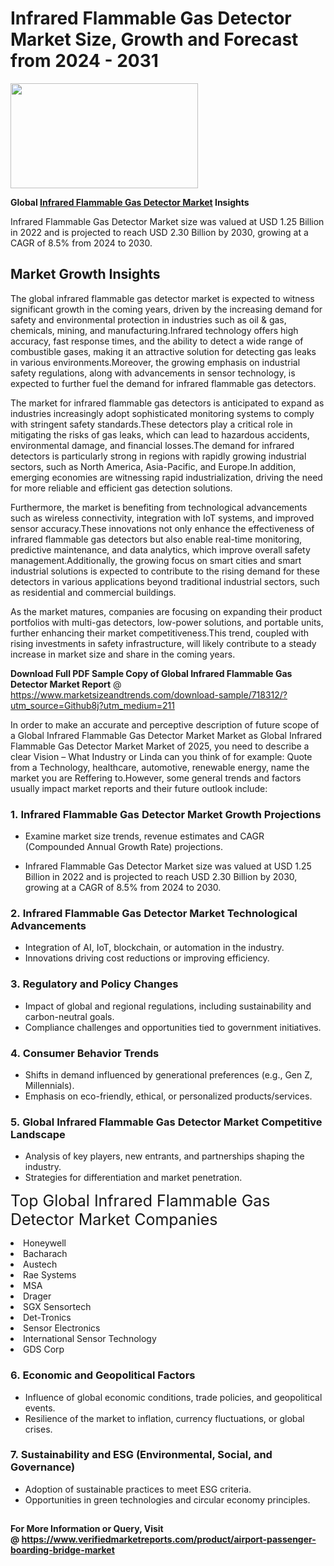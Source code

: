<H1>Infrared Flammable Gas Detector Market Size, Growth and Forecast from 2024 - 2031</H1><img class="aligncenter size-medium wp-image-584254" src="https://thirdeyenews.in/wp-content/uploads/2024/09/Global-Market-Research-300x168.jpeg" alt="" width="300" height="168" /><p><strong>Global&nbsp;<a href="https://www.marketsizeandtrends.com/download-sample/718312/?utm_source=Github8j?utm_medium=211">Infrared Flammable Gas Detector Market</a> Insights</strong></p><p>Infrared Flammable Gas Detector Market size was valued at USD 1.25 Billion in 2022 and is projected to reach USD 2.30 Billion by 2030, growing at a CAGR of 8.5% from 2024 to 2030.</p><p><h2>Market Growth Insights</h2> <p>The global infrared flammable gas detector market is expected to witness significant growth in the coming years, driven by the increasing demand for safety and environmental protection in industries such as oil & gas, chemicals, mining, and manufacturing.Infrared technology offers high accuracy, fast response times, and the ability to detect a wide range of combustible gases, making it an attractive solution for detecting gas leaks in various environments.Moreover, the growing emphasis on industrial safety regulations, along with advancements in sensor technology, is expected to further fuel the demand for infrared flammable gas detectors.</p> <p>The market for infrared flammable gas detectors is anticipated to expand as industries increasingly adopt sophisticated monitoring systems to comply with stringent safety standards.These detectors play a critical role in mitigating the risks of gas leaks, which can lead to hazardous accidents, environmental damage, and financial losses.The demand for infrared detectors is particularly strong in regions with rapidly growing industrial sectors, such as North America, Asia-Pacific, and Europe.In addition, emerging economies are witnessing rapid industrialization, driving the need for more reliable and efficient gas detection solutions.</p> <p>Furthermore, the market is benefiting from technological advancements such as wireless connectivity, integration with IoT systems, and improved sensor accuracy.These innovations not only enhance the effectiveness of infrared flammable gas detectors but also enable real-time monitoring, predictive maintenance, and data analytics, which improve overall safety management.Additionally, the growing focus on smart cities and smart industrial solutions is expected to contribute to the rising demand for these detectors in various applications beyond traditional industrial sectors, such as residential and commercial buildings.</p> <p>As the market matures, companies are focusing on expanding their product portfolios with multi-gas detectors, low-power solutions, and portable units, further enhancing their market competitiveness.This trend, coupled with rising investments in safety infrastructure, will likely contribute to a steady increase in market size and share in the coming years.</p> <p><span class=""><strong>Download Full PDF Sample Copy of Global Infrared Flammable Gas Detector Market Report</strong> @ <a href="https://www.marketsizeandtrends.com/download-sample/718312/?utm_source=Github8j?utm_medium=211" target="_blank">https://www.marketsizeandtrends.com/download-sample/718312/?utm_source=Github8j?utm_medium=211</a></span></p><p>In order to make an accurate and perceptive description of future scope of a Global&nbsp;Infrared Flammable Gas Detector Market Market as Global&nbsp;Infrared Flammable Gas Detector Market Market of 2025, you need to describe a clear Vision &ndash; What Industry or Linda can you think of for example: Quote from a Technology, healthcare, automotive, renewable energy, name the market you are Reffering to.However, some general trends and factors usually impact market reports and their future outlook include:</p><h3>1.&nbsp;<strong>Infrared Flammable Gas Detector Market Growth Projections</strong></h3><ul><li>Examine market size trends, revenue estimates and CAGR (Compounded Annual Growth Rate) projections.</li><li><p>Infrared Flammable Gas Detector Market size was valued at USD 1.25 Billion in 2022 and is projected to reach USD 2.30 Billion by 2030, growing at a CAGR of 8.5% from 2024 to 2030.</p></li></ul><h3>2.&nbsp;<strong>Infrared Flammable Gas Detector Market Technological Advancements</strong></h3><ul><li>Integration of AI, IoT, blockchain, or automation in the industry.</li><li>Innovations driving cost reductions or improving efficiency.</li></ul><h3>3.&nbsp;<strong>Regulatory and Policy Changes</strong></h3><ul><li>Impact of global and regional regulations, including sustainability and carbon-neutral goals.</li><li>Compliance challenges and opportunities tied to government initiatives.</li></ul><h3>4.&nbsp;<strong>Consumer Behavior Trends</strong></h3><ul><li>Shifts in demand influenced by generational preferences (e.g., Gen Z, Millennials).</li><li>Emphasis on eco-friendly, ethical, or personalized products/services.</li></ul><h3>5.&nbsp;<strong>Global Infrared Flammable Gas Detector Market Competitive Landscape</strong></h3><ul><li>Analysis of key players, new entrants, and partnerships shaping the industry.</li><li>Strategies for differentiation and market penetration.</li></ul><p data-pm-slice="1 1 []"><span style="color: inherit; font-family: inherit; font-size: 25px;">Top Global Infrared Flammable Gas Detector Market Companies</span></p><div class="" data-test-id=""><p><li>Honeywell</li><li> Bacharach</li><li> Austech</li><li> Rae Systems</li><li> MSA</li><li> Drager</li><li> SGX Sensortech</li><li> Det-Tronics</li><li> Sensor Electronics</li><li> International Sensor Technology</li><li> GDS Corp</li></p></div><h3>6.&nbsp;<strong>Economic and Geopolitical Factors</strong></h3><ul><li>Influence of global economic conditions, trade policies, and geopolitical events.</li><li>Resilience of the market to inflation, currency fluctuations, or global crises.</li></ul><h3>7.&nbsp;<strong>Sustainability and ESG (Environmental, Social, and Governance)</strong></h3><ul><li>Adoption of sustainable practices to meet ESG criteria.</li><li>Opportunities in green technologies and circular economy principles.</li></ul><h2><strong style="font-size: 14px;">For More Information or Query, Visit @&nbsp;</strong><a style="background-color: #ffffff; font-size: 14px;" href="https://www.marketsizeandtrends.com/report/infrared-flammable-gas-detector-market/" target="_blank">https://www.verifiedmarketreports.com/product/airport-passenger-boarding-bridge-market</a></h2>